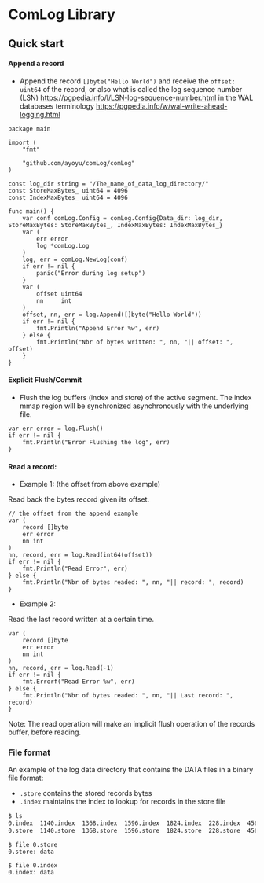 # ComLog Library

## Quick start

#### Append a record

- Append the record `[]byte("Hello World")` and receive the `offset: uint64` of the record, or also what is called the log sequence number (LSN) https://pgpedia.info/l/LSN-log-sequence-number.html in the WAL databases terminology https://pgpedia.info/w/wal-write-ahead-logging.html

```golang
package main

import (
	"fmt"

	"github.com/ayoyu/comLog/comLog"
)

const log_dir string = "/The_name_of_data_log_directory/"
const StoreMaxBytes_ uint64 = 4096
const IndexMaxBytes_ uint64 = 4096

func main() {
	var conf comLog.Config = comLog.Config{Data_dir: log_dir, StoreMaxBytes: StoreMaxBytes_, IndexMaxBytes: IndexMaxBytes_}
	var (
		err error
		log *comLog.Log
	)
	log, err = comLog.NewLog(conf)
	if err != nil {
		panic("Error during log setup")
	}
	var (
		offset uint64
		nn     int
	)
	offset, nn, err = log.Append([]byte("Hello World"))
	if err != nil {
		fmt.Println("Append Error %w", err)
	} else {
		fmt.Println("Nbr of bytes written: ", nn, "|| offset: ", offset)
	}
}
```

#### Explicit Flush/Commit

- Flush the log buffers (index and store) of the active segment. The index mmap region will be synchronized asynchronously with the underlying file.

```golang
var err error = log.Flush()
if err != nil {
	fmt.Println("Error Flushing the log", err)
}
```

#### Read a record:

- Example 1: (the offset from above example)

Read back the bytes record given its offset.

```golang
// the offset from the append example
var (
	record []byte
	err error
	nn int
)
nn, record, err = log.Read(int64(offset))
if err != nil {
	fmt.Println("Read Error", err)
} else {
	fmt.Println("Nbr of bytes readed: ", nn, "|| record: ", record)
}
```

- Example 2:

Read the last record written at a certain time.

```golang
var (
	record []byte
	err error
	nn int
)
nn, record, err = log.Read(-1)
if err != nil {
	fmt.Errorf("Read Error %w", err)
} else {
	fmt.Println("Nbr of bytes readed: ", nn, "|| Last record: ", record)
}
```

Note: The read operation will make an implicit flush operation of the records buffer, before reading.

### File format

An example of the log data directory that contains the DATA files in a binary file format:

- `.store` contains the stored records bytes
- `.index` maintains the index to lookup for records in the store file

```bash
$ ls
0.index  1140.index  1368.index  1596.index  1824.index  228.index  456.index  684.index  912.index
0.store  1140.store  1368.store  1596.store  1824.store  228.store  456.store  684.store  912.store
```

```
$ file 0.store
0.store: data

$ file 0.index
0.index: data
```
